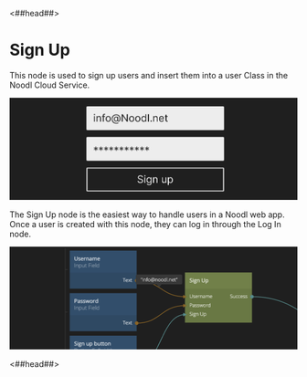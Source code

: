 <##head##>
# Sign Up

This node is used to sign up users and insert them into a user Class in the Noodl Cloud Service.

![](./sign-up_visual.png ':class=img-size-l')

The <span class="ndl-node">Sign Up</span> node is the easiest way to handle users in a Noodl web app. Once a user is created with this node, they can log in through the <span class="ndl-data">Log In</span> node.

![](./sign-up_node.png ':class=img-size-l')

<##head##>